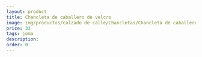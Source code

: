 ```yaml
---
layout: product
title: Chancleta de caballero de velcro 
image: img/productos/calzado de calle/Chancletas/Chancleta de caballero de velcro =33=joma.webp
price: 33
tags: joma
description: 
order: 0
---
```

